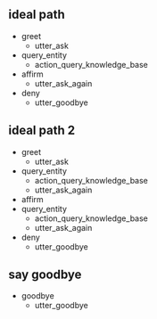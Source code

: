 ## ideal path
* greet
  - utter_ask
* query_entity
  - action_query_knowledge_base
* affirm
  - utter_ask_again
* deny
  - utter_goodbye

## ideal path 2
* greet
  - utter_ask
* query_entity
  - action_query_knowledge_base
  - utter_ask_again
* affirm
* query_entity
  - action_query_knowledge_base
  - utter_ask_again
* deny
  - utter_goodbye

## say goodbye
* goodbye
  - utter_goodbye
